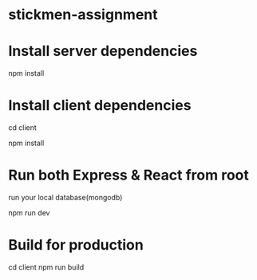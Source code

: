 
# stickmen-assignment

# Install server dependencies

npm install

# Install client dependencies

cd client

npm install

# Run both Express & React from root

run your local database(mongodb) 

npm run dev

# Build for production

cd client npm run build
